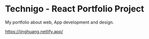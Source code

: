 # Technigo - React Portfolio Project

My portfolio about web, App development and design.

https://jinghuang.netlify.app/
